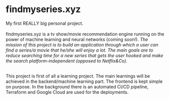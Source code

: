 # findmyseries.xyz
My first REALLY big personal project. </br> </br>
findmyseries.xyz is a tv show/movie recommendation engine running on the power of machine learning and neural networks (coming soon!).
*The mission of this project is to build an application through which a user can find a series/a movie that he/she will enjoy a lot. The main goals are to reduce searching time for a new series that gets the user hooked and make the search platform-independent (opposed to Netflix&Co).* </br></br>

This project is first of all a learning project. The main learnings will be achieved in the backend/machine learning part. The frontend is kept simple on purpose. In the background there is an automated CI/CD pipeline, Terraform and Google Cloud are used for the deployments.
